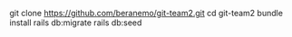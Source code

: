git clone https://github.com/beranemo/git-team2.git
cd git-team2
bundle install
rails db:migrate
rails db:seed